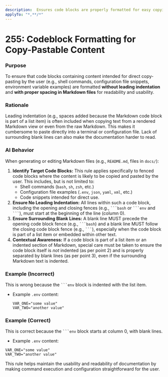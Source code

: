 ```yaml
---
description:  Ensures code blocks are properly formatted for easy copying and execution
applyTo: "*,**/*"
---
```


# 255: Codeblock Formatting for Copy-Pastable Content

### Purpose
To ensure that code blocks containing content intended for direct copy-pasting by the user (e.g., shell commands, configuration file snippets, environment variable examples) are formatted **without leading indentation** and **with proper spacing in Markdown files** for readability and usability.

### Rationale
Leading indentation (e.g., spaces added because the Markdown code block is part of a list item) is often included when copying text from a rendered Markdown view or even from the raw Markdown. This makes it cumbersome to paste directly into a terminal or configuration file. Lack of surrounding blank lines can also make the documentation harder to read.

### AI Behavior
When generating or editing Markdown files (e.g., `README.md`, files in `docs/`):

1.  **Identify Target Code Blocks:** This rule applies specifically to fenced code blocks where the content is likely to be copied and pasted by the user. This includes, but is not limited to:
    *   Shell commands (`bash`, `sh`, `zsh`, etc.)
    *   Configuration file examples (`.env`, `json`, `yaml`, `xml`, etc.)
    *   Code snippets intended for direct use.
2.  **Ensure No Leading Indentation:** All lines within such a code block, including the opening and closing fences (e.g., ` ```bash ` or ` ```env ` and ` ``` `), must start at the beginning of the line (column 0).
3.  **Ensure Surrounding Blank Lines:** A blank line MUST precede the opening code block fence (e.g., ` ```bash `) and a blank line MUST follow the closing code block fence (e.g., ` ``` `), especially when the code block is part of a list item or embedded within other text.
4.  **Contextual Awareness:** If a code block is part of a list item or an indented section of Markdown, special care must be taken to ensure the code block itself is *not* indented (as per point 2) and is properly separated by blank lines (as per point 3), even if the surrounding Markdown text is indented.

### Example (Incorrect)
This is wrong because the ` ```env ` block is indented with the list item.
*   Example `.env` content:
    ```env
    VAR_ONE="some value"
    VAR_TWO="another value"
    ```

### Example (Correct)
This is correct because the ` ```env ` block starts at column 0, with blank lines.
*   Example `.env` content:

```env
VAR_ONE="some value"
VAR_TWO="another value"
```

This rule helps maintain the usability and readability of documentation by making command execution and configuration straightforward for the user.
